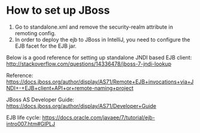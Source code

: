 How to set up JBoss
====
1. Go to standalone.xml and remove the security-realm attribute in remoting config.
2. In order to deploy the ejb to JBoss in IntelliJ, you need to configure the EJB facet for the EJB jar.

Below is a good reference for setting up standalone JNDI based EJB client:
http://stackoverflow.com/questions/14336478/jboss-7-jndi-lookup

Reference:
https://docs.jboss.org/author/display/AS71/Remote+EJB+invocations+via+JNDI+-+EJB+client+API+or+remote-naming+project

JBoss AS Developer Guide:
https://docs.jboss.org/author/display/AS71/Developer+Guide

EJB life cycle:
https://docs.oracle.com/javaee/7/tutorial/ejb-intro007.htm#GIPLJ